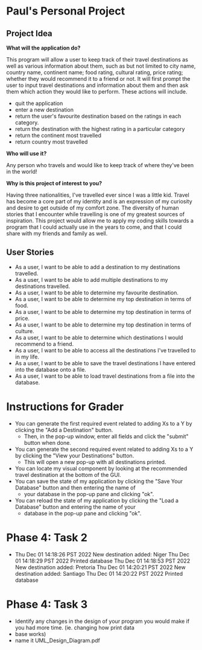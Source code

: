 # Paul's Personal Project



## Project Idea

**What will the application do?**

This program will allow a user to keep track of their travel destinations as well 
as various information about them, such as but not limited to city name, country name, continent name;
food rating, cultural rating, price rating; whether they would recommend it to a friend
or not. It will first prompt the user to input travel destinations and information about them
and then ask them which action they would like to perform. These actions will include.
- quit the application
- enter a new destination
- return the user's favourite destination based on the ratings in each category.
- return the destination with the highest rating in a particular category
- return the continent most travelled 
- return country most travelled 

**Who will use it?**

Any person who travels and would like to keep track of where they've been in the world!

**Why is this project of interest to you?**

Having three nationalities, I've travelled ever since I was a little kid. Travel has become
a core part of my identity and is an expression of my curiosity and desire to get outside
of my comfort zone. The diversity of human stories that I encounter while travelling is one
of my greatest sources of inspiration. This project would allow me to apply my coding
skills towards a program that I could actually use in the years to come, and that I could
share with my friends and family as well.

## User Stories

- As a user, I want to be able to add a destination to my destinations travelled.
- As a user, I want to be able to add multiple destinations to my destinations travelled. 
- As a user, I want to be able to determine my favourite destination.
- As a user, I want to be able to determine my top destination in terms of food.
- As a user, I want to be able to determine my top destination in terms of price.
- As a user, I want to be able to determine my top destination in terms of culture.
- As a user, I want to be able to determine which destinations I would recommend to a friend.
- As a user, I want to be able to access all the destinations I've travelled to in my life.
- As a user, I want to be able to save the travel destinations I have entered into the database onto a file. 
- As a user, I want to be able to load travel destinations from a file into the database. 

# Instructions for Grader

- You can generate the first required event related to adding Xs to a Y by clicking the "Add a Destination" button.
  - Then, in the pop-up window, enter all fields and click the "submit" button when done.
- You can generate the second required event related to adding Xs to a Y by clicking the "View your Destinations" button.
  - This will open a new pop-up with all destinations printed.
- You can locate my visual component by looking at the recommended travel destination at the bottom of the GUI.
- You can save the state of my application by clicking the "Save Your Database" button and then entering the name of
  - your database in the pop-up pane and clicking "ok".
- You can reload the state of my application by clicking the "Load a Database" button and entering the name of your
  - database in the pop-up pane and clicking "ok".

# Phase 4: Task 2
- Thu Dec 01 14:18:26 PST 2022
  New destination added: Niger
  Thu Dec 01 14:18:29 PST 2022
  Printed database
  Thu Dec 01 14:18:53 PST 2022
  New destination added: Pretoria
  Thu Dec 01 14:20:21 PST 2022
  New destination added: Santiago
  Thu Dec 01 14:20:22 PST 2022
  Printed database

# Phase 4: Task 3
- Identify any changes in the design of your program you would make if you had more time. (ie. changing how print data
- base works)
- name it UML_Design_Diagram.pdf

